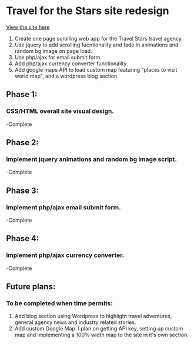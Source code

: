 <h1>Travel for the Stars site redesign</h1>
<a href="http://www.travelforthestars.com" target="blank">View the site here</a>

1. Create one page scrolling web app for the Travel Stars travel agency.
2. Use jquery to add scrolling fucntionality and fade in animations and random bg image on page load.
3. Use php/ajax for email submit form.
4. Add php/ajax currency converter functionality.
5. Add google maps API to load custom map featuring "places to visit world map", and a wordpress blog section.




<h2>Phase 1:</h2>
<h3>CSS/HTML overall site visual design.</h3>
-Complete

<h2>Phase 2:</h2>
<h3>Implement jquery animations and random bg image script.</h3>
-Complete

<h2>Phase 3:</h2>
<h3>Implement php/ajax email submit form.</h3>
-Complete

<h2>Phase 4:</h2>
<h3>Implement php/ajax currency converter.</h3>
-Complete


<h2>Future plans:</h2>
<h3>To be completed when time permits:</h3>

1. Add blog section using Wordpress to highlight travel adventures, general agency news and industry related stories.
2. Add custom Google Map. I plan on getting API key, setting up custom map and implementing a 100% width map to the site in it's own section.
